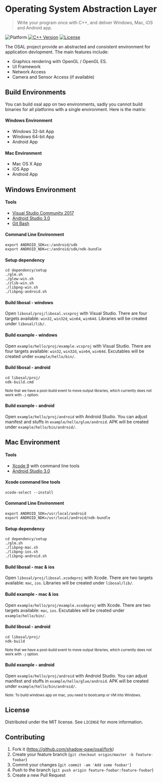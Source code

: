 # Operating System Abstraction Layer
> Write your program once with C++, and deliver Windows, Mac, iOS and Android app.

![Platform][platform-image]
[![C++ Version][cpp-image]][cpp-url]
[![License][license-image]][license-url]

The OSAL project provide an abstracted and consistent environment for application devlopment. The main features include:
- Graphics rendering with OpenGL / OpenGL ES.
- UI Framework
- Network Access
- Camera and Sensor Access (if available)

## Build Environments
You can build osal app on two environments, sadly you cannot build binaries for all platforms with a single environment. Here is the matrix:

#### Windows Environment
- Windows 32-bit App
- Windows 64-bit App
- Android App

#### Mac Environment
- Mac OS X App
- iOS App
- Android App

## Windows Environment
#### Tools
- [Visual Studio Community 2017][visualstudio-url]
- [Android Studio 3.0][android-url]
- [Git Bash][git-url]

#### Command Line Environment
```
export ANDROID_SDK=c:/android/sdk
export ANDROID_NDK=c:/android/sdk/ndk-bundle
```

#### Setup dependency
```
cd dependency/setup
./glm.sh
./glew-win.sh
./zlib-win.sh
./libpng-win.sh
./libpng-android.sh
```

#### Build libosal - windows
Open `libosal/proj/libosal.vcxproj` with Visual Studio. There are four targets available: `win32`, `win32d`, `win64`, `win64d`. Libraries will be created under `libosal/lib/`.

#### Build example - windows
Open `example/hello/proj/example.vcxproj` with Visual Studio. There are four targets available: `win32`, `win32d`, `win64`, `win64d`. Excutables will be created under `example/hello/bin/`.

#### Build libosal - android
```
cd libosal/proj/
ndk-build.cmd
```
<sup>Note that we have a post-build event to move output libraries, which currently does not work with `-j` option.</sup>
  
#### Build example - android
Open `example/hello/proj/android` with Android Studio. You can adjust manifest and stuffs in `example/hello/glue/android`. APK will be created under `example/hello/bin/android/`.

## Mac Environment
#### Tools
- [Xcode 9][xcode-url] with command line tools
- [Android Studio 3.0][android-url]

#### Xcode command line tools
```
xcode-select --install
```

#### Command Line Environment
```
export ANDROID_SDK=/usr/local/android
export ANDROID_NDK=/usr/local/android/ndk-bundle
```

#### Setup dependency
```
cd dependency/setup
./glm.sh
./libpng-mac.sh
./libpng-ios.sh
./libpng-android.sh
```

#### Build libosal - mac & ios
Open `libosal/proj/libosal.xcodeproj` with Xcode. There are two targets available: `mac`, `ios`. Libraries will be created under `libosal/lib/`.

#### Build example - mac & ios
Open `example/hello/proj/example.xcodeproj` with Xcode. There are two targets available: `mac`, `ios`. Excutables will be created under `example/hello/bin/`.

#### Build libosal - android
```
cd libosal/proj/
ndk-build
```
<sup>Note that we have a post-build event to move output libraries, which currently does not work with `-j` option.</sup>

#### Build example - android
Open `example/hello/proj/android` with Android Studio. You can adjust manifest and stuffs in `example/hello/glue/android`. APK will be created under `example/hello/bin/android/`.

<sup>Note: To build windows app on mac, you need to bootcamp or VM into Windows.</sup>

## License

Distributed under the MIT license. See ``LICENSE`` for more information.

## Contributing

1. Fork it (<https://github.com/shadow-paw/osal/fork>)
2. Create your feature branch (`git checkout origin/master -b feature-foobar`)
3. Commit your changes (`git commit -am 'Add some foobar'`)
4. Push to the branch (`git push origin feature-foobar:feature-foobar`)
5. Create a new Pull Request

<!-- Markdown link & img dfn's -->
[platform-image]: https://img.shields.io/badge/platform-win32%20%7C%20win64%20%7C%20mac%20%7C%20ios%20%7C%20android-lightgrey.svg
[cpp-image]: https://img.shields.io/badge/c%2B%2B-14-green.svg
[cpp-url]: https://en.wikipedia.org/wiki/C%2B%2B14
[license-image]: https://img.shields.io/badge/license-MIT-blue.svg
[license-url]: LICENSE
[visualstudio-url]: https://www.visualstudio.com/downloads/
[xcode-url]: https://developer.apple.com/xcode/
[android-url]: https://developer.android.com/studio/preview/index.html
[git-url]: https://git-scm.com/downloads
